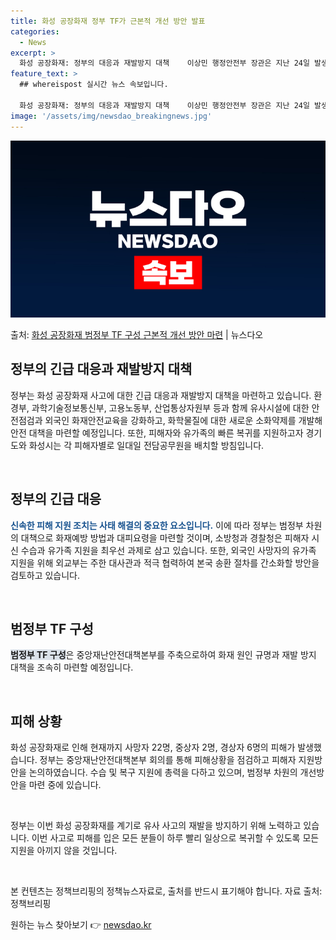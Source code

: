 ```yaml
---
title: 화성 공장화재 정부 TF가 근본적 개선 방안 발표
categories:
  - News
excerpt: >
  화성 공장화재: 정부의 대응과 재발방지 대책    이상민 행정안전부 장관은 지난 24일 발생한 화성 공장화재…
feature_text: >
  ## whereispost 실시간 뉴스 속보입니다.

  화성 공장화재: 정부의 대응과 재발방지 대책    이상민 행정안전부 장관은 지난 24일 발생한 화성 공장화재…
image: '/assets/img/newsdao_breakingnews.jpg'
---
```


![뉴스다오 속보](/assets/img/newsdao_breakingnews.jpg)

<p>출처: <a href="https://newsdao.kr/4415" rel="dofollow">화성 공장화재 범정부 TF 구성 근본적 개선 방안 마련</a> | 뉴스다오</p>

<h2 data-ke-size="size26">정부의 긴급 대응과 재발방지 대책</h2>
정부는 화성 공장화재 사고에 대한 긴급 대응과 재발방지 대책을 마련하고 있습니다. 환경부, 과학기술정보통신부, 고용노동부, 산업통상자원부 등과 함께 유사시설에 대한 안전점검과 외국인 화재안전교육을 강화하고, 화학물질에 대한 새로운 소화약제를 개발해 안전 대책을 마련할 예정입니다. 또한, 피해자와 유가족의 빠른 복귀를 지원하고자 경기도와 화성시는 각 피해자별로 일대일 전담공무원을 배치할 방침입니다.

<p data-ke-size="size16">&nbsp;</p>

<h2 data-ke-size="size24">정부의 긴급 대응</h2>
<b><span style="color: #1a5490;">신속한 피해 지원 조치는 사태 해결의 중요한 요소입니다.</span></b> 이에 따라 정부는 범정부 차원의 대책으로 화재예방 방법과 대피요령을 마련할 것이며, 소방청과 경찰청은 피해자 시신 수습과 유가족 지원을 최우선 과제로 삼고 있습니다. 또한, 외국인 사망자의 유가족 지원을 위해 외교부는 주한 대사관과 적극 협력하여 본국 송환 절차를 간소화할 방안을 검토하고 있습니다.

<p data-ke-size="size16">&nbsp;</p>

<h2 data-ke-size="size24">범정부 TF 구성</h2>
<b><span style="background-color: #21538527;">범정부 TF 구성</span></b>은 중앙재난안전대책본부를 주축으로하여 화재 원인 규명과 재발 방지 대책을 조속히 마련할 예정입니다.

<p data-ke-size="size16">&nbsp;</p>

<h2 data-ke-size="size24">피해 상황</h2>
화성 공장화재로 인해 현재까지 사망자 22명, 중상자 2명, 경상자 6명의 피해가 발생했습니다. 정부는 중앙재난안전대책본부 회의를 통해 피해상황을 점검하고 피해자 지원방안을 논의하였습니다. 수습 및 복구 지원에 총력을 다하고 있으며, 범정부 차원의 개선방안을 마련 중에 있습니다.

<p data-ke-size="size16">&nbsp;</p>

정부는 이번 화성 공장화재를 계기로 유사 사고의 재발을 방지하기 위해 노력하고 있습니다. 이번 사고로 피해를 입은 모든 분들이 하루 빨리 일상으로 복귀할 수 있도록 모든 지원을 아끼지 않을 것입니다.

<p data-ke-size="size16">&nbsp;</p>

본 컨텐츠는 정책브리핑의 정책뉴스자료로, 출처를 반드시 표기해야 합니다. 자료 출처: 정책브리핑  

원하는 뉴스 찾아보기 👉 <a href="https://newsdao.kr" rel="dofollow">newsdao.kr</a>



